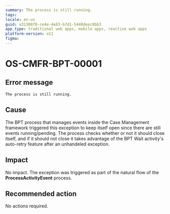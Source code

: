 ```yaml
---
summary: The process is still running.
tags:
locale: en-us
guid: a31308f8-ce4e-4e83-b7d1-5440deec8bb3
app_type: traditional web apps, mobile apps, reactive web apps
platform-version: o11
figma:
---
```


# OS-CMFR-BPT-00001

## Error message

`The process is still running.`

## Cause

The BPT process that manages events inside the Case Management framework triggered this exception to keep itself open since there are still events running/pending. The process checks whether or not it should close itself, and if it should not close it takes advantage of the BPT Wait activity's auto-retry feature after an unhandeled exception.

## Impact

No impact. The exception was triggered as part of the natural flow of the **ProcessActivityEvent** process.

## Recommended action

No actions required.
